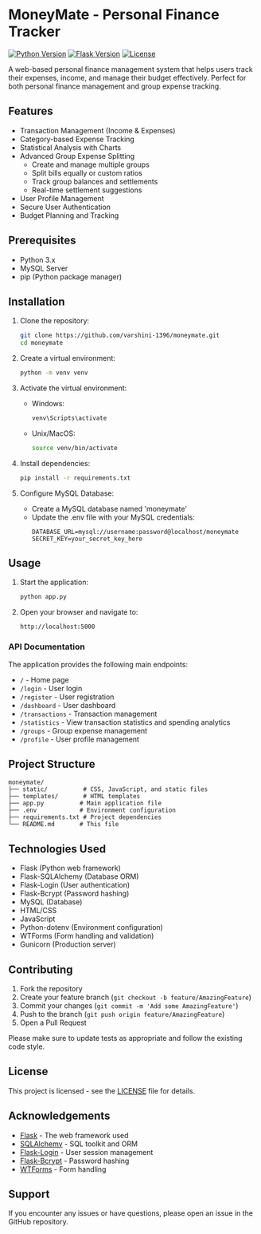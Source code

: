 # MoneyMate - Personal Finance Tracker

[![Python Version](https://img.shields.io/badge/python-3.x-blue.svg)](https://www.python.org/)
[![Flask Version](https://img.shields.io/badge/flask-3.0.2-green.svg)](https://flask.palletsprojects.com/)
[![License](https://img.shields.io/badge/license-MIT-blue.svg)](LICENSE)

A web-based personal finance management system that helps users track their expenses, income, and manage their budget effectively. Perfect for both personal finance management and group expense tracking.

## Features

- Transaction Management (Income & Expenses)
- Category-based Expense Tracking
- Statistical Analysis with Charts
- Advanced Group Expense Splitting
  - Create and manage multiple groups
  - Split bills equally or custom ratios
  - Track group balances and settlements
  - Real-time settlement suggestions
- User Profile Management
- Secure User Authentication
- Budget Planning and Tracking

## Prerequisites

- Python 3.x
- MySQL Server
- pip (Python package manager)

## Installation

1. Clone the repository:

   ```bash
   git clone https://github.com/varshini-1396/moneymate.git
   cd moneymate
   ```

2. Create a virtual environment:

   ```bash
   python -m venv venv
   ```

3. Activate the virtual environment:

   - Windows:
     ```bash
     venv\Scripts\activate
     ```
   - Unix/MacOS:
     ```bash
     source venv/bin/activate
     ```

4. Install dependencies:

   ```bash
   pip install -r requirements.txt
   ```

5. Configure MySQL Database:
   - Create a MySQL database named 'moneymate'
   - Update the .env file with your MySQL credentials:
     ```
     DATABASE_URL=mysql://username:password@localhost/moneymate
     SECRET_KEY=your_secret_key_here
     ```

## Usage

1. Start the application:

   ```bash
   python app.py
   ```

2. Open your browser and navigate to:
   ```
   http://localhost:5000
   ```

### API Documentation

The application provides the following main endpoints:

- `/` - Home page
- `/login` - User login
- `/register` - User registration
- `/dashboard` - User dashboard
- `/transactions` - Transaction management
- `/statistics` - View transaction statistics and spending analytics
- `/groups` - Group expense management
- `/profile` - User profile management

## Project Structure

```
moneymate/
├── static/          # CSS, JavaScript, and static files
├── templates/       # HTML templates
├── app.py          # Main application file
├── .env            # Environment configuration
├── requirements.txt # Project dependencies
└── README.md       # This file
```

## Technologies Used

- Flask (Python web framework)
- Flask-SQLAlchemy (Database ORM)
- Flask-Login (User authentication)
- Flask-Bcrypt (Password hashing)
- MySQL (Database)
- HTML/CSS
- JavaScript
- Python-dotenv (Environment configuration)
- WTForms (Form handling and validation)
- Gunicorn (Production server)

## Contributing

1. Fork the repository
2. Create your feature branch (`git checkout -b feature/AmazingFeature`)
3. Commit your changes (`git commit -m 'Add some AmazingFeature'`)
4. Push to the branch (`git push origin feature/AmazingFeature`)
5. Open a Pull Request

Please make sure to update tests as appropriate and follow the existing code style.

## License

This project is licensed - see the [LICENSE](LICENSE) file for details.

## Acknowledgements

- [Flask](https://flask.palletsprojects.com/) - The web framework used
- [SQLAlchemy](https://www.sqlalchemy.org/) - SQL toolkit and ORM
- [Flask-Login](https://flask-login.readthedocs.io/) - User session management
- [Flask-Bcrypt](https://flask-bcrypt.readthedocs.io/) - Password hashing
- [WTForms](https://wtforms.readthedocs.io/) - Form handling

## Support

If you encounter any issues or have questions, please open an issue in the GitHub repository.



